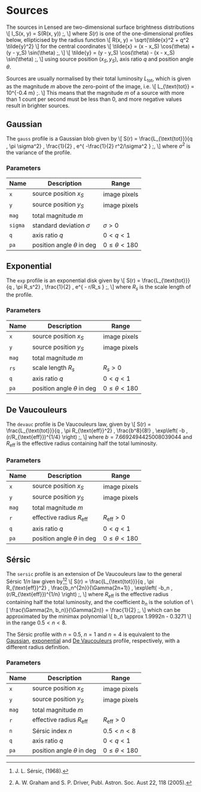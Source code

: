 Sources
=======

The sources in Lensed are two-dimensional surface brightness distributions
\\[
    I_S(x, y) = S(R(x, y)) \;,
\\]
where $S(r)$ is one of the one-dimensional profiles below, ellipticised by the
radius function
\\[
    R(x, y) = \sqrt{\tilde{x}^2 + q^2 \tilde{y}^2}
\\]
for the central coordinates
\\[
    \tilde{x} = (x - x_S) \cos(\theta) + (y - y_S) \sin(\theta) \;,
\\]
\\[
    \tilde{y} = (y - y_S) \cos(\theta) - (x - x_S) \sin(\theta) \;,
\\]
using source position $(x_S, y_S)$, axis ratio $q$ and position angle $\theta$.

Sources are usually normalised by their total luminosity $L_{\text{tot}}$,
which is given as the magnitude $m$ above the zero-point of the image, i.e.
\\[
    L_{\text{tot}} = 10^{-0.4 m} \;.
\\]
This means that the magnitude $m$ of a source with more than 1 count per second
must be less than $0$, and more negative values result in brighter sources.


Gaussian
--------

The `gauss` profile is a Gaussian blob given by
\\[
    S(r) = \frac{L_{\text{tot}}}{q \, \pi \sigma^2} \,
        \frac{1}{2} \, e^{ -\frac{1}{2} r^2/\sigma^2 } \;,
\\]
where $\sigma^2$ is the variance of the profile.

### Parameters

| Name      | Description                        | Range                  |
|-----------|------------------------------------|------------------------|
| `x`       | source position $x_S$              | image pixels           |
| `y`       | source position $y_S$              | image pixels           |
| `mag`     | total magnitude $m$                |                        |
| `sigma`   | standard deviation $\sigma$        | $\sigma > 0$           |
| `q`       | axis ratio $q$                     | $0 < q < 1$            |
| `pa`      | position angle $\theta$ in $\deg$  | $0 \leq \theta < 180$  |

Exponential
-----------

The `exp` profile is an exponential disk given by
\\[
    S(r) = \frac{L_{\text{tot}}}{q \, \pi R_s^2} \,
        \frac{1}{2} \, e^{ - r/R_s } \;,
\\]
where $R_s$ is the scale length of the profile.

### Parameters

| Name      | Description                        | Range                  |
|-----------|------------------------------------|------------------------|
| `x`       | source position $x_S$              | image pixels           |
| `y`       | source position $y_S$              | image pixels           |
| `mag`     | total magnitude $m$                |                        |
| `rs`      | scale length $R_s$                 | $R_s > 0$              |
| `q`       | axis ratio $q$                     | $0 < q < 1$            |
| `pa`      | position angle $\theta$ in $\deg$  | $0 \leq \theta < 180$  |


De Vaucouleurs
--------------

The `devauc` profile is De Vaucouleurs law, given by
\\[
    S(r) = \frac{L_{\text{tot}}}{q \, \pi R_{\text{eff}}^2} \,
        \frac{b^8}{8!} \,
        \exp\left( -b \, (r/R_{\text{eff}})^{1/4} \right) \;,
\\]
where $b = 7.6692494425008039044$ and $R_{\text{eff}}$ is the
effective radius containing half the total luminosity.

### Parameters

| Name      | Description                        | Range                  |
|-----------|------------------------------------|------------------------|
| `x`       | source position $x_S$              | image pixels           |
| `y`       | source position $y_S$              | image pixels           |
| `mag`     | total magnitude $m$                |                        |
| `r`       | effective radius $R_{\text{eff}}$  | $R_{\text{eff}} > 0$   |
| `q`       | axis ratio $q$                     | $0 < q < 1$            |
| `pa`      | position angle $\theta$ in $\deg$  | $0 \leq \theta < 180$  |


Sérsic
------

The `sersic` profile is an extension of De Vaucouleurs law to the general
Sérsic $1/n$ law given by[^1][^2]
\\[
    S(r) = \frac{L_{\text{tot}}}{q \, \pi R_{\text{eff}}^2} \,
        \frac{b_n^{2n}}{\Gamma(2n+1)} \,
        \exp\left( -b_n \, (r/R_{\text{eff}})^{1/n} \right) \;,
\\]
where $R_{\text{eff}}$ is the effective radius containing half the total
luminosity, and the coefficient $b_n$ is the solution of
\\[
    \frac{\Gamma(2n, b_n)}{\Gamma(2n)} = \frac{1}{2} \;,
\\]
which can be approximated by the minimax polynomial
\\[
    b_n \approx 1.9992n - 0.3271
\\]
in the range $0.5 < n < 8$.

The Sérsic profile with $n = 0.5$, $n = 1$ and $n = 4$ is equivalent to the
[Gaussian](#gaussian), [exponential](#exponential) and
[De Vaucouleurs](#de-vaucouleurs) profile, respectively, with a different
radius definition.

### Parameters

| Name      | Description                        | Range                  |
|-----------|------------------------------------|------------------------|
| `x`       | source position $x_S$              | image pixels           |
| `y`       | source position $y_S$              | image pixels           |
| `mag`     | total magnitude $m$                |                        |
| `r`       | effective radius $R_{\text{eff}}$  | $R_{\text{eff}} > 0$   |
| `n`       | Sérsic index $n$                   | $0.5 < n < 8$          |
| `q`       | axis ratio $q$                     | $0 < q < 1$            |
| `pa`      | position angle $\theta$ in $\deg$  | $0 \leq \theta < 180$  |


[^1]: J. L. Sérsic, (1968).
[^2]: A. W. Graham and S. P. Driver, Publ. Astron. Soc. Aust 22, 118 (2005).
